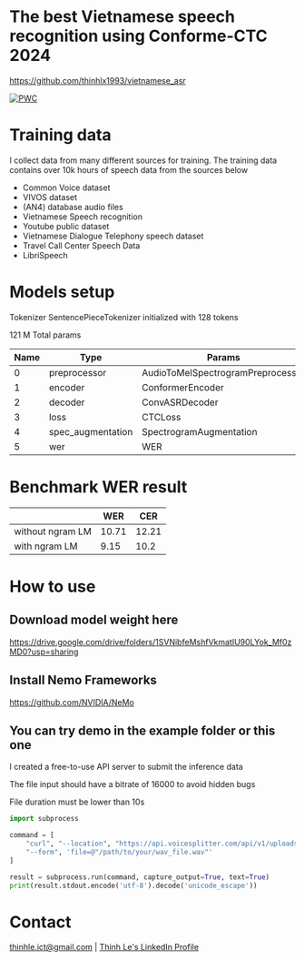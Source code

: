 # The best Vietnamese speech recognition using Conforme-CTC 2024

https://github.com/thinhlx1993/vietnamese_asr

[![PWC](https://avatars.githubusercontent.com/u/1728152?s=48&v=4)](https://github.com/NVIDIA/NeMo)

# Training data

I collect data from many different sources for training. The training data contains over 10k hours of speech data from the sources below

- Common Voice dataset
- VIVOS dataset
- (AN4) database audio files
- Vietnamese Speech recognition
- Youtube public dataset
- Vietnamese Dialogue Telephony speech dataset
- Travel Call Center Speech Data
- LibriSpeech

# Models setup

Tokenizer SentencePieceTokenizer initialized with 128 tokens

121 M Total params

| Name              | Type                              | Params
|---|---|--- |
0 | preprocessor      | AudioToMelSpectrogramPreprocessor | 0     
1 | encoder           | ConformerEncoder                  | 121 M 
2 | decoder           | ConvASRDecoder                    | 66.2 K
3 | loss              | CTCLoss                           | 0     
4 | spec_augmentation | SpectrogramAugmentation           | 0     
5 | wer               | WER                               | 0     


# Benchmark WER result


| | WER | CER |
|---|---|--- |
|without ngram LM| 10.71 | 12.21
|with ngram LM| 9.15 | 10.2

# How to use

## Download model weight here

https://drive.google.com/drive/folders/1SVNibfeMshfVkmatIU90LYok_Mf0zMD0?usp=sharing

## Install Nemo Frameworks

https://github.com/NVIDIA/NeMo

## You can try demo in the example folder or this one

I created a free-to-use API server to submit the inference data

The file input should have a bitrate of 16000 to avoid hidden bugs

File duration must be lower than 10s

```python
import subprocess

command = [
    "curl", "--location", "https://api.voicesplitter.com/api/v1/uploads",
    "--form", 'file=@"/path/to/your/wav_file.wav"'
]

result = subprocess.run(command, capture_output=True, text=True)
print(result.stdout.encode('utf-8').decode('unicode_escape'))
```

# Contact

thinhle.ict@gmail.com | [Thinh Le's LinkedIn Profile](https://www.linkedin.com/in/thinhleict/)
